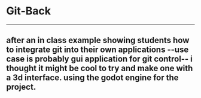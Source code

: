 # Git-Back
___
after an in class example showing students how to integrate git into their own applications --use case is probably gui application for git control-- i thought it might be cool to try and make one with a 3d interface. using the godot engine for the project.
---
